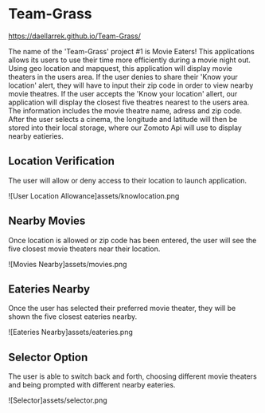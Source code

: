 # Team-Grass

https://daellarrek.github.io/Team-Grass/

The name of the 'Team-Grass' project #1 is Movie Eaters! This applications allows its users to use their time more efficiently during a movie night out. Using geo location and mapquest, this application will display movie theaters in the users area. If the user denies to share their 'Know your location' alert, they will have to input their zip code in order to view nearby movie theatres. If the user accepts the 'Know your location' allert, our application will display the closest five theatres nearest to the users area. The information includes the movie theatre name, adress and zip code. After the user selects a cinema, the longitude and latitude will then be stored into their local storage, where our Zomoto Api will use to display nearby eatieries. 

## Location Verification

The user will allow or deny access to their location to launch application.

![User Location Allowance]assets/knowlocation.png

## Nearby Movies

Once location is allowed or zip code has been entered, the user will see the five closest movie theaters near their location.

![Movies Nearby]assets/movies.png

## Eateries Nearby

Once the user has selected their preferred movie theater, they will be shown the five closest eateries nearby. 

![Eateries Nearby]assets/eateries.png

## Selector Option

The user is able to switch back and forth, choosing different movie theaters and being prompted with different nearby eateries.

![Selector]assets/selector.png

